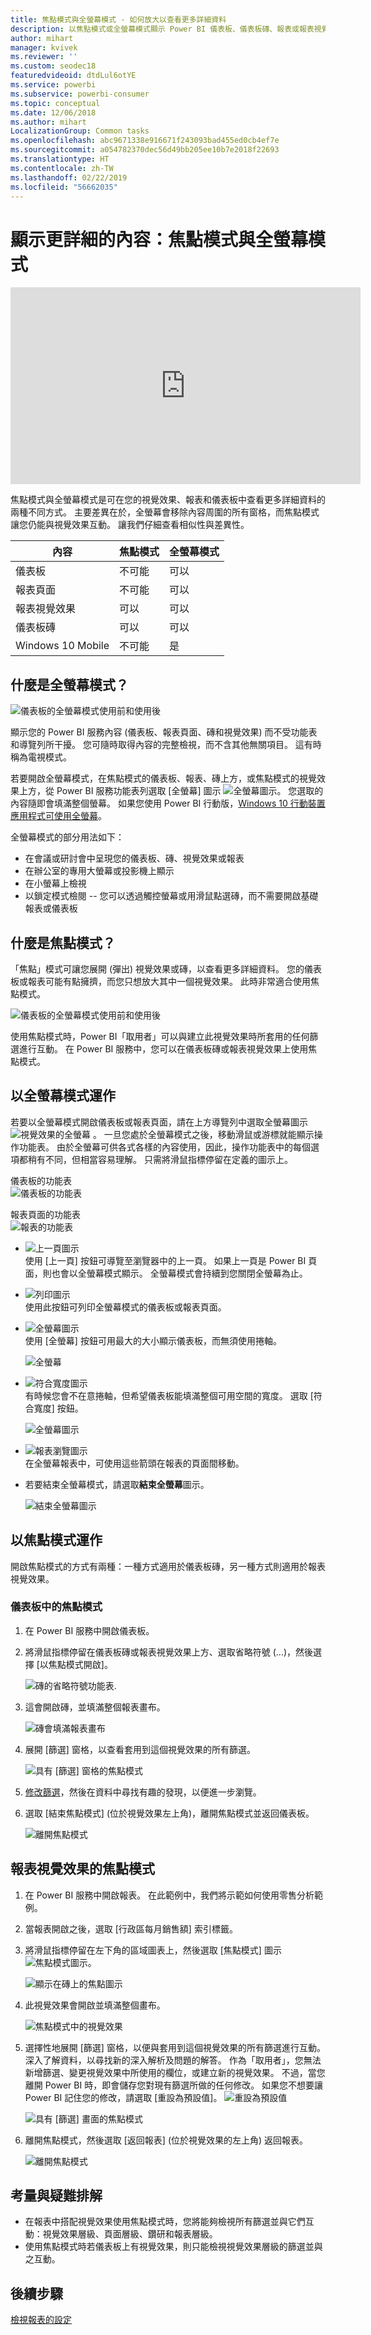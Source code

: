 ```yaml
---
title: 焦點模式與全螢幕模式 - 如何放大以查看更多詳細資料
description: 以焦點模式或全螢幕模式顯示 Power BI 儀表板、儀表板磚、報表或報表視覺效果的文件
author: mihart
manager: kvivek
ms.reviewer: ''
ms.custom: seodec18
featuredvideoid: dtdLul6otYE
ms.service: powerbi
ms.subservice: powerbi-consumer
ms.topic: conceptual
ms.date: 12/06/2018
ms.author: mihart
LocalizationGroup: Common tasks
ms.openlocfilehash: abc9671338e916671f243093bad455ed0cb4ef7e
ms.sourcegitcommit: a054782370dec56d49bb205ee10b7e2018f22693
ms.translationtype: HT
ms.contentlocale: zh-TW
ms.lasthandoff: 02/22/2019
ms.locfileid: "56662035"
---
```

# <a name="display-content-in-more-detail-focus-mode-and-full-screen-mode"></a>顯示更詳細的內容：焦點模式與全螢幕模式

<iframe width="560" height="315" src="https://www.youtube.com/embed/dtdLul6otYE" frameborder="0" allowfullscreen></iframe>

焦點模式與全螢幕模式是可在您的視覺效果、報表和儀表板中查看更多詳細資料的兩種不同方式。  主要差異在於，全螢幕會移除內容周圍的所有窗格，而焦點模式讓您仍能與視覺效果互動。 讓我們仔細查看相似性與差異性。  

|內容    | 焦點模式  |全螢幕模式  |
|---------|---------|----------------------|
|儀表板     |   不可能     | 可以 |
|報表頁面   | 不可能  | 可以|
|報表視覺效果 | 可以    | 可以 |
|儀表板磚 | 可以    | 可以 |
|Windows 10 Mobile | 不可能 | 是 |

## <a name="what-is-full-screen-mode"></a>什麼是全螢幕模式？
![儀表板的全螢幕模式使用前和使用後](media/end-user-focus/power-bi-full-screen-comparison.png)

顯示您的 Power BI 服務內容 (儀表板、報表頁面、磚和視覺效果) 而不受功能表和導覽列所干擾。  您可隨時取得內容的完整檢視，而不含其他無關項目。 這有時稱為電視模式。   

若要開啟全螢幕模式，在焦點模式的儀表板、報表、磚上方，或焦點模式的視覺效果上方，從 Power BI 服務功能表列選取 [全螢幕] 圖示 ![全螢幕圖示](media/end-user-focus/power-bi-full-screen-icon.png)。  您選取的內容隨即會填滿整個螢幕。
如果您使用 Power BI 行動版，[Windows 10 行動裝置應用程式可使用全螢幕](./mobile/mobile-windows-10-app-presentation-mode.md)。 

全螢幕模式的部分用法如下：

* 在會議或研討會中呈現您的儀表板、磚、視覺效果或報表
* 在辦公室的專用大螢幕或投影機上顯示
* 在小螢幕上檢視
* 以鎖定模式檢閱 -- 您可以透過觸控螢幕或用滑鼠點選磚，而不需要開啟基礎報表或儀表板

## <a name="what-is-focus-mode"></a>什麼是焦點模式？
「焦點」模式可讓您展開 (彈出) 視覺效果或磚，以查看更多詳細資料。  您的儀表板或報表可能有點擁擠，而您只想放大其中一個視覺效果。  此時非常適合使用焦點模式。  

![儀表板的全螢幕模式使用前和使用後](media/end-user-focus/power-bi-focus-compare.png)

使用焦點模式時，Power BI「取用者」可以與建立此視覺效果時所套用的任何篩選進行互動。  在 Power BI 服務中，您可以在儀表板磚或報表視覺效果上使用焦點模式。

## <a name="working-in-full-screen-mode"></a>以全螢幕模式運作
若要以全螢幕模式開啟儀表板或報表頁面，請在上方導覽列中選取全螢幕圖示 ![視覺效果的全螢幕](media/end-user-focus/power-bi-full-screen-icon.png) 。 一旦您處於全螢幕模式之後，移動滑鼠或游標就能顯示操作功能表。 由於全螢幕可供各式各樣的內容使用，因此，操作功能表中的每個選項都稍有不同，但相當容易理解。  只需將滑鼠指標停留在定義的圖示上。

儀表板的功能表    
![儀表板的功能表](media/end-user-focus/power-bi-full-screen-menu-dashboard.png)    

報表頁面的功能表    
![報表的功能表](media/end-user-focus/power-bi-report-menu.png)    

  * ![上一頁圖示](media/end-user-focus/power-bi-back-icon.png)    
  使用 [上一頁] 按鈕可導覽至瀏覽器中的上一頁。 如果上一頁是 Power BI 頁面，則也會以全螢幕模式顯示。  全螢幕模式會持續到您關閉全螢幕為止。

  * ![列印圖示](media/end-user-focus/power-bi-print-icon.png)    
  使用此按鈕可列印全螢幕模式的儀表板或報表頁面。

  * ![全螢幕圖示](media/end-user-focus/power-bi-fit-to-width.png)    
    使用 [全螢幕] 按鈕可用最大的大小顯示儀表板，而無須使用捲軸。  

    ![全螢幕](media/end-user-focus/power-bi-fit-screen.png)

  * ![符合寬度圖示](media/end-user-focus/power-bi-fit-width.png)       
    有時候您會不在意捲軸，但希望儀表板能填滿整個可用空間的寬度。 選取 [符合寬度] 按鈕。    

    ![全螢幕圖示](media/end-user-focus/power-bi-fit-to-width-new.png)

  * ![報表瀏覽圖示](media/end-user-focus/power-bi-report-nav2.png)       
    在全螢幕報表中，可使用這些箭頭在報表的頁面間移動。    
  * 若要結束全螢幕模式，請選取**結束全螢幕**圖示。

      ![結束全螢幕圖示](media/end-user-focus/exit-fullscreen-new.png)

## <a name="working-in-focus-mode"></a>以焦點模式運作
開啟焦點模式的方式有兩種：一種方式適用於儀表板磚，另一種方式則適用於報表視覺效果。

### <a name="focus-mode-in-dashboards"></a>儀表板中的焦點模式
1. 在 Power BI 服務中開啟儀表板。

2. 將滑鼠指標停留在儀表板磚或報表視覺效果上方、選取省略符號 (...)，然後選擇 [以焦點模式開啟]。

    ![磚的省略符號功能表](media/end-user-focus/power-bi-dashboard-focus-mode.png).

2. 這會開啟磚，並填滿整個報表畫布。

   ![磚會填滿報表畫布](media/end-user-focus/power-bi-tile-focus.png)

3. 展開 [篩選] 窗格，以查看套用到這個視覺效果的所有篩選。

   ![具有 [篩選] 窗格的焦點模式](media/end-user-focus/power-bi-focus-filters.png)

4. [修改篩選](end-user-report-filter.md)，然後在資料中尋找有趣的發現，以便進一步瀏覽。  

5. 選取 [結束焦點模式] (位於視覺效果左上角)，離開焦點模式並返回儀表板。

    ![離開焦點模式](media/end-user-focus/power-bi-tile-exit-focus.png)    


## <a name="focus-mode-for-report-visualizations"></a>報表視覺效果的焦點模式
1. 在 Power BI 服務中開啟報表。  在此範例中，我們將示範如何使用零售分析範例。

1. 當報表開啟之後，選取 [行政區每月銷售額] 索引標籤。

2. 將滑鼠指標停留在左下角的區域圖表上，然後選取 [焦點模式] 圖示 ![焦點模式圖示](media/end-user-focus/pbi_popout.jpg)。  

   ![顯示在磚上的焦點圖示](media/end-user-focus/power-bi-hover-focus.png)
2. 此視覺效果會開啟並填滿整個畫布。

   ![焦點模式中的視覺效果](media/end-user-focus/power-bi-display-focus-newer2.png)
3. 選擇性地展開 [篩選] 窗格，以便與套用到這個視覺效果的所有篩選進行互動。 深入了解資料，以尋找新的深入解析及問題的解答。 作為「取用者」，您無法新增篩選、變更視覺效果中所使用的欄位，或建立新的視覺效果。  不過，當您離開 Power BI 時，即會儲存您對現有篩選所做的任何修改。 如果您不想要讓 Power BI 記住您的修改，請選取 [重設為預設值]。 ![重設為預設值](media/end-user-focus/power-bi-resets.png)  

   ![具有 [篩選] 畫面的焦點模式](media/end-user-focus/power-bi-display-focus-filters3.png)

5. 離開焦點模式，然後選取 [返回報表] (位於視覺效果的左上角) 返回報表。

    ![離開焦點模式](media/end-user-focus/power-bi-exit-focus-report.png)  

## <a name="considerations-and-troubleshooting"></a>考量與疑難排解
* 在報表中搭配視覺效果使用焦點模式時，您將能夠檢視所有篩選並與它們互動：視覺效果層級、頁面層級、鑽研和報表層級。    
* 使用焦點模式時若儀表板上有視覺效果，則只能檢視視覺效果層級的篩選並與之互動。

## <a name="next-steps"></a>後續步驟
[檢視報表的設定](end-user-report-view.md)